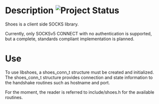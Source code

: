 # Description ![Project Status](http://stillmaintained.com/eatnumber1/shoes.png)
Shoes is a client side SOCKS library.

Currently, only SOCKSv5 CONNECT with no authentication is supported, but a
complete, standards compliant implementation is planned.

# Use
To use libshoes, a shoes_conn_t structure must be created and initialized. The
shoes_conn_t structure provides connection and state information to the
handshake routines such as hostname and port.

For the moment, the reader is referred to include/shoes.h for the available
routines.

<!-- vim: set tw=80: -->
